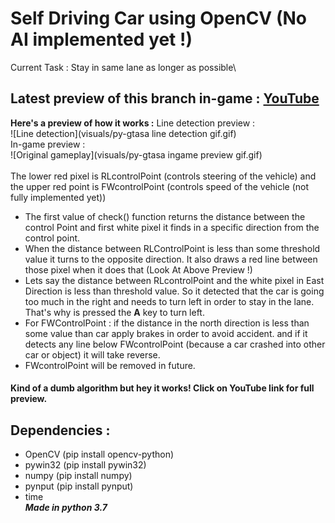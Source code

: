 # Self Driving Car using OpenCV (No AI implemented yet !)
 Current Task : Stay in same lane as longer as possible\
## Latest preview of this branch in-game : [YouTube](https://youtu.be/e3yZM15-OuE)
**Here's a preview of how it works :**
 Line detection preview :   
![Line detection](visuals/py-gtasa line detection gif.gif)
\
 In-game preview :   
![Original gameplay](visuals/py-gtasa ingame preview gif.gif)  
\
The lower red pixel is RLcontrolPoint (controls steering of the vehicle) and the upper red point is FWcontrolPoint (controls speed of the vehicle (not fully implemented yet))
- The first value of check() function returns the distance between the control Point and first white pixel it finds in a specific direction from the control point.
- When the distance between RLControlPoint is less than some threshold value it turns to the opposite direction. It also draws a red line between those pixel when it does that (Look At Above Preview !)
- Lets say the distance between RLcontrolPoint and the white pixel in East Direction is less than threshold value. So it detected that the car is going too much in the right and needs to turn left in order to stay in the lane. That's why is pressed the **A** key to turn left.
- For FWControlPoint : if the distance in the north direction is less than some value than car apply brakes in order to avoid accident. and if it detects any line below FWcontrolPoint (because a car crashed into other car or object) it will take reverse.
- FWcontrolPoint will be removed in future.
#### Kind of a dumb algorithm but hey it works! Click on YouTube link for full preview.
  
## Dependencies :
- OpenCV (pip install opencv-python)
- pywin32 (pip install pywin32)
- numpy (pip install numpy)
- pynput (pip install pynput)
- time   
  _**Made in python 3.7**_
